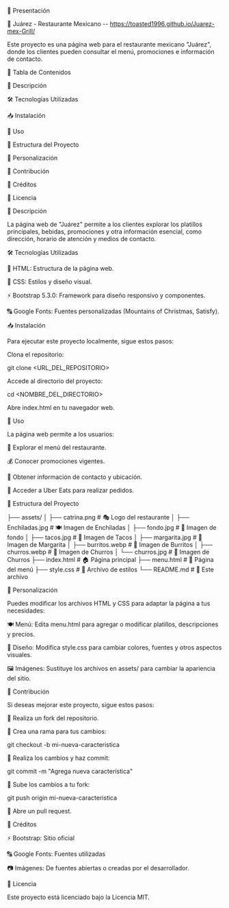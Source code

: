 📢 Presentación

🌮 Juárez - Restaurante Mexicano -- https://toasted1996.github.io/Juarez-mex-Grill/

Este proyecto es una página web para el restaurante mexicano "Juárez", donde los clientes pueden consultar el menú, promociones e información de contacto.

📌 Tabla de Contenidos

📖 Descripción

🛠 Tecnologías Utilizadas

📥 Instalación

🎯 Uso

📂 Estructura del Proyecto

🎨 Personalización

🤝 Contribución

🙌 Créditos

📜 Licencia

📖 Descripción

La página web de "Juárez" permite a los clientes explorar los platillos principales, bebidas, promociones y otra información esencial, como dirección, horario de atención y medios de contacto.

🛠 Tecnologías Utilizadas

📄 HTML: Estructura de la página web.

🎨 CSS: Estilos y diseño visual.

⚡ Bootstrap 5.3.0: Framework para diseño responsivo y componentes.

🔠 Google Fonts: Fuentes personalizadas (Mountains of Christmas, Satisfy).

📥 Instalación

Para ejecutar este proyecto localmente, sigue estos pasos:

Clona el repositorio:

git clone <URL_DEL_REPOSITORIO>

Accede al directorio del proyecto:

cd <NOMBRE_DEL_DIRECTORIO>

Abre index.html en tu navegador web.

🎯 Uso

La página web permite a los usuarios:

📜 Explorar el menú del restaurante.

💰 Conocer promociones vigentes.

📍 Obtener información de contacto y ubicación.

🚀 Acceder a Uber Eats para realizar pedidos.

📂 Estructura del Proyecto

├── assets/
│   ├── catrina.png      # 🎭 Logo del restaurante
│   ├── Enchiladas.jpg   # 🍽 Imagen de Enchiladas
│   ├── fondo.jpg        # 🎨 Imagen de fondo
│   ├── tacos.jpg        # 🌮 Imagen de Tacos
│   ├── margarita.jpg    # 🍹 Imagen de Margarita
│   ├── burritos.webp    # 🌯 Imagen de Burritos
│   ├── churros.webp     # 🍩 Imagen de Churros
│   └── churros.jpg      # 🍩 Imagen de Churros
├── index.html          # 🏠 Página principal
├── menu.html           # 📜 Página del menú
├── style.css           # 🎨 Archivo de estilos
└── README.md           # 📖 Este archivo

🎨 Personalización

Puedes modificar los archivos HTML y CSS para adaptar la página a tus necesidades:

🍽 Menú: Edita menu.html para agregar o modificar platillos, descripciones y precios.

🎨 Diseño: Modifica style.css para cambiar colores, fuentes y otros aspectos visuales.

🖼 Imágenes: Sustituye los archivos en assets/ para cambiar la apariencia del sitio.

🤝 Contribución

Si deseas mejorar este proyecto, sigue estos pasos:

🔄 Realiza un fork del repositorio.

🌿 Crea una rama para tus cambios:

git checkout -b mi-nueva-caracteristica

💾 Realiza los cambios y haz commit:

git commit -m "Agrega nueva característica"

🚀 Sube los cambios a tu fork:

git push origin mi-nueva-caracteristica

📩 Abre un pull request.

🙌 Créditos

⚡ Bootstrap: Sitio oficial

🔠 Google Fonts: Fuentes utilizadas

📷 Imágenes: De fuentes abiertas o creadas por el desarrollador.

📜 Licencia

Este proyecto está licenciado bajo la Licencia MIT.
